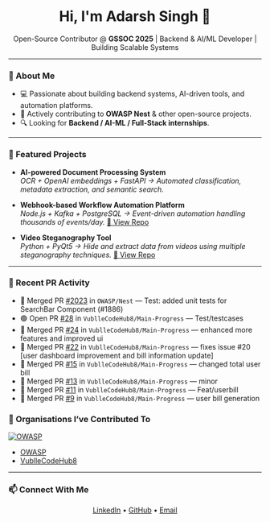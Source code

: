 <h1 align="center">Hi, I'm Adarsh Singh 👋</h1>
<p align="center">
  Open-Source Contributor @ <b>GSSOC 2025</b> | Backend & AI/ML Developer | Building Scalable Systems
</p>

---

### 🚀 About Me
- 💻 Passionate about building backend systems, AI-driven tools, and automation platforms.
- 📍 Actively contributing to **OWASP Nest** & other open-source projects.
- 🔍 Looking for **Backend / AI-ML / Full-Stack internships**.

---

### 🌟 Featured Projects

- **AI-powered Document Processing System**  
  _OCR + OpenAI embeddings + FastAPI → Automated classification, metadata extraction, and semantic search._
  
- **Webhook-based Workflow Automation Platform**  
  _Node.js + Kafka + PostgreSQL → Event-driven automation handling thousands of events/day._
  [🔗 View Repo](https://github.com/Adarsh0427/casket_0427)

- **Video Steganography Tool**  
  _Python + PyQt5 → Hide and extract data from videos using multiple steganography techniques._
  [🔗 View Repo](https://github.com/Adarsh0427/video_steganography)

---

### 📌 Recent PR Activity
<!--START_SECTION:activity-->
- 🎉 Merged PR [#2023](https://github.com/OWASP/Nest/pull/2023) in `OWASP/Nest` — Test: added unit tests for SearchBar Component (#1886)
- 🟢 Open PR [#28](https://github.com/VublleCodeHub8/Main-Progress/pull/28) in `VublleCodeHub8/Main-Progress` — Test/testcases
- 🎉 Merged PR [#24](https://github.com/VublleCodeHub8/Main-Progress/pull/24) in `VublleCodeHub8/Main-Progress` — enhanced more features and improved ui
- 🎉 Merged PR [#22](https://github.com/VublleCodeHub8/Main-Progress/pull/22) in `VublleCodeHub8/Main-Progress` — fixes issue #20 [user dashboard improvement and bill information update] 
- 🎉 Merged PR [#15](https://github.com/VublleCodeHub8/Main-Progress/pull/15) in `VublleCodeHub8/Main-Progress` — changed total user bill
- 🎉 Merged PR [#13](https://github.com/VublleCodeHub8/Main-Progress/pull/13) in `VublleCodeHub8/Main-Progress` —  minor
- 🎉 Merged PR [#11](https://github.com/VublleCodeHub8/Main-Progress/pull/11) in `VublleCodeHub8/Main-Progress` — Feat/userbill
- 🎉 Merged PR [#9](https://github.com/VublleCodeHub8/Main-Progress/pull/9) in `VublleCodeHub8/Main-Progress` — user bill generation
<!--END_SECTION:activity-->

### 🤝 Organisations I’ve Contributed To
[![OWASP](https://img.shields.io/badge/OWASP-Organization-blue?logo=owasp)](https://github.com/OWASP)
<!--START_SECTION:orgs-->
- [OWASP](https://github.com/OWASP)
- [VublleCodeHub8](https://github.com/VublleCodeHub8)
<!--END_SECTION:orgs-->
---

### 📫 Connect With Me
<p align="center">
  <a href="https://www.linkedin.com/in/adarsh-singh-84a345226">LinkedIn</a> • 
  <a href="https://github.com/Adarsh0427">GitHub</a> • 
  <a href="mailto:adarshsingh0427@gmail.com">Email</a>
</p>
